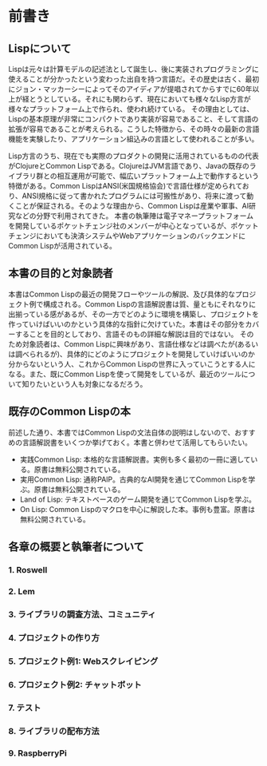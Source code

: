 # 前書き
## Lispについて
Lispは元々は計算モデルの記述法として誕生し、後に実装されプログラミングに使えることが分かったという変わった出自を持つ言語だ。その歴史は古く、最初にジョン・マッカーシーによってそのアイディアが提唱されてからすでに60年以上が経とうとしている。それにも関わらず、現在においても様々なLisp方言が様々なプラットフォーム上で作られ、使われ続けている。
その理由としては、Lispの基本原理が非常にコンパクトであり実装が容易であること、そして言語の拡張が容易であることが考えられる。こうした特徴から、その時々の最新の言語機能を実験したり、アプリケーション組込みの言語として使われることが多い。

Lisp方言のうち、現在でも実際のプロダクトの開発に活用されているものの代表がClojureとCommon Lispである。ClojureはJVM言語であり、Javaの既存のライブラリ群との相互運用が可能で、幅広いプラットフォーム上で動作するという特徴がある。Common LispはANSI(米国規格協会)で言語仕様が定められており、ANSI規格に従って書かれたプログラムには可搬性があり、将来に渡って動くことが保証される。そのような理由から、Common Lispは産業や軍事、AI研究などの分野で利用されてきた。
本書の執筆陣は電子マネープラットフォームを開発しているポケットチェンジ社のメンバーが中心となっているが、ポケットチェンジにおいても決済システムやWebアプリケーションのバックエンドにCommon Lispが活用されている。


## 本書の目的と対象読者

本書はCommon Lispの最近の開発フローやツールの解説、及び具体的なプロジェクト例で構成される。Common Lispの言語解説書は質、量ともにそれなりに出揃っている感があるが、その一方でどのように環境を構築し、プロジェクトを作っていけばいいのかという具体的な指針に欠けていた。本書はその部分をカバーすることを目的としており、言語そのもの詳細な解説は目的ではない。
そのため対象読者は、Common Lispに興味があり、言語仕様などは調べたが(あるいは調べられるが)、具体的にどのようにプロジェクトを開発していけばいいのか分からないという人、これからCommon Lispの世界に入っていこうとする人になる。また、既にCommon Lispを使って開発をしているが、最近のツールについて知りたいという人も対象になるだろう。

## 既存のCommon Lispの本

前述した通り、本書ではCommon Lispの文法自体の説明はしないので、おすすめの言語解説書をいくつか挙げておく。本書と併わせて活用してもらいたい。

- 実践Common Lisp: 本格的な言語解説書。実例も多く最初の一冊に適している。原書は無料公開されている。
- 実用Common Lisp: 通称PAIP。古典的なAI開発を通じてCommon Lispを学ぶ。原書は無料公開されている。
- Land of Lisp: テキストベースのゲーム開発を通じてCommon Lispを学ぶ。
- On Lisp: Common Lispのマクロを中心に解説した本。事例も豊富。原書は無料公開されている。

## 各章の概要と執筆者について

### 1. Roswell
### 2. Lem
### 3. ライブラリの調査方法、コミュニティ
### 4. プロジェクトの作り方
### 5. プロジェクト例1: Webスクレイピング
### 6. プロジェクト例2: チャットボット
### 7. テスト
### 8. ライブラリの配布方法
### 9. RaspberryPi
